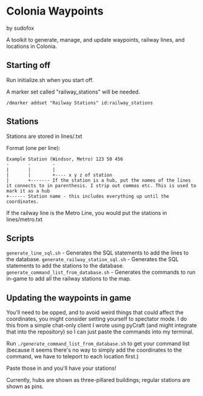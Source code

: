 # Colonia Waypoints

by sudofox

A toolkit to generate, manage, and update waypoints, railway lines, and locations in Colonia.

## Starting off
Run initialize.sh when you start off.

A marker set called "railway_stations" will be needed. 

`/dmarker addset "Railway Stations" id:railway_stations`

## Stations

Stations are stored in lines/<lowercased railway line name>.txt

Format (one per line):

```
Example Station (Windsor, Metro) 123 50 456
-		-		 -
|		|		 |
|		|		 +---- x y z of station
|		+------- If the station is a hub, put the names of the lines it connects to in parenthesis. I strip out commas etc. This is used to mark it as a hub
+------ Station name - this includes everything up until the coordinates.
```

If the railway line is the Metro Line, you would put the stations in lines/metro.txt

## Scripts

`generate_line_sql.sh`		 		- Generates the SQL statements to add the lines to the database.
`generate_railway_station_sql.sh`		- Generates the SQL statements to add the stations to the database.
`generate_command_list_from_database.sh`	- Generates the commands to run in-game to add all the railway stations to the map. 

## Updating the waypoints in game

You'll need to be opped, and to avoid weird things that could affect the coordinates, you might consider setting yourself to spectator mode. 
I do this from a simple chat-only client I wrote using pyCraft (and might integrate that into the repository) so I can just paste the commands into my terminal.

Run `./generate_command_list_from_database.sh` to get your command list (because it seems there's no way to simply add the coordinates to the command, we have to teleport to each location first.)

Paste those in and you'll have your stations! 

Currently, hubs are shown as three-pillared buildings; regular stations are shown as pins.
